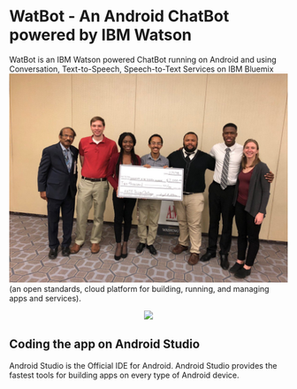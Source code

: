 # WatBot - An Android ChatBot powered by IBM Watson


WatBot is an IBM Watson powered ChatBot running on Android and using Conversation, Text-to-Speech, Speech-to-Text Services on IBM Bluemix 
![](/win.JPG)
(an open standards, cloud platform for building, running, and managing apps and services).
<p align="center"><img src="images/WatBot_5X.png" width="350" /></p>

<h2>Coding the app on Android Studio</h2>
Android Studio is the Official IDE for Android. Android Studio provides the fastest tools for building apps on every type of Android device.

